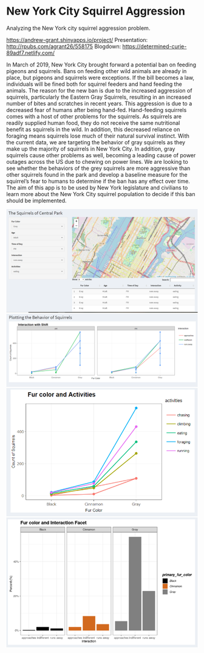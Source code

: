 # New York City Squirrel Aggression
Analyzing the New York city squirrel aggression problem.

https://andrew-grant.shinyapps.io/project/
Presentation: http://rpubs.com/agrant26/558175
Blogdown: https://determined-curie-89adf7.netlify.com/

In March of 2019, New York City brought forward a potential ban on feeding pigeons and squirrels. Bans on feeding other wild animals are already in place, but pigeons and squirrels were exceptions. If the bill becomes a law, individuals will be fined both for squirrel feeders and hand feeding the animals. The reason for the new ban is due to the increased aggression of squirrels, particularly the Eastern Gray Squirrels, resulting in an increased number of bites and scratches in recent years.  This aggression is due to a decreased fear of humans after being hand-fed.
Hand-feeding squirrels comes with a host of other problems for the squirrels. As squirrels are readily supplied human food, they do not receive the same nutritional benefit as squirrels in the wild. In addition, this decreased reliance on foraging means squirrels lose much of their natural survival instinct.
With the current data, we are targeting the behavior of gray squirrels as they make up the majority of squirrels in New York City. In addition, gray squirrels cause other problems as well, becoming a leading cause of power outages across the US due to chewing on power lines. We are looking to see whether the behaviors of the grey squirrels are more aggressive than other squirrels found in the park and develop a baseline measure for the squirrel’s fear to humans to determine if the ban has any effect over time. The aim of this app is to be used by New York legislature and civilians to learn more about the New York City squirrel population to decide if this ban should be implemented.

![Leaflet](images/leaflet.PNG)
![Shift](images/shift.PNG)
![Activities](images/activities.PNG)
![Interaction](images/interaction.PNG)
